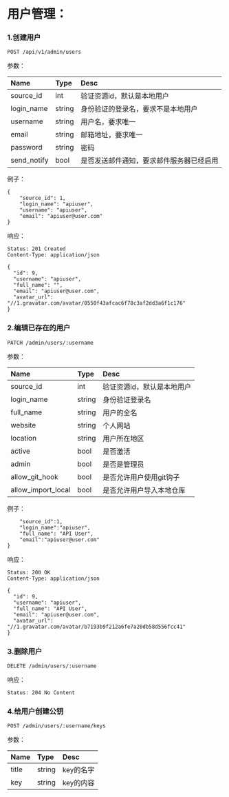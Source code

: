 # 用户管理：

### 1.创建用户

```
POST /api/v1/admin/users
```

参数：

| Name | Type | Desc |
| :--- | :--- | :--- |
| source\_id | int | 验证资源id，默认是本地用户 |
| login\_name | string | 身份验证的登录名，要求不是本地用户 |
| username | string | 用户名，要求唯一 |
| email | string | 邮箱地址，要求唯一 |
| password | string | 密码 |
| send\_notify | bool | 是否发送邮件通知，要求邮件服务器已经启用 |

例子：

```
{
    "source_id": 1,
    "login_name": "apiuser",
    "username": "apiuser",
    "email": "apiuser@user.com"
}
```

响应：

```
Status: 201 Created
Content-Type: application/json
```

```
{
  "id": 9,
  "username": "apiuser",
  "full_name": "",
  "email": "apiuser@user.com",
  "avatar_url": "//1.gravatar.com/avatar/0550f43afcac6f78c3af2dd3a6f1c176"
}
```

### 2.编辑已存在的用户

```
PATCH /admin/users/:username
```

参数：

| Name | Type | Desc |
| :--- | :--- | :--- |
| source\_id | int | 验证资源id，默认是本地用户 |
| login\_name | string | 身份验证登录名 |
| full\_name | string | 用户的全名 |
| website | string | 个人网站 |
| location | string | 用户所在地区 |
| active | bool | 是否激活 |
| admin | bool | 是否是管理员 |
| allow\_git\_hook | bool | 是否允许用户使用git钩子 |
| allow\_import\_local | bool | 是否允许用户导入本地仓库 |

例子：

```
    "source_id":1,
    "login_name":"apiuser",
    "full_name": "API User",
    "email":"apiuser@user.com"
}
```

响应：

```
Status: 200 OK
Content-Type: application/json
```

```
{
  "id": 9,
  "username": "apiuser",
  "full_name": "API User",
  "email": "apiuser@user.com",
  "avatar_url": "//1.gravatar.com/avatar/b7193b9f212a6fe7a20db58d556fcc41"
}
```

### 3.删除用户

```
DELETE /admin/users/:username
```

响应：

```
Status: 204 No Content
```

### 4.给用户创建公钥

```
POST /admin/users/:username/keys
```

参数：

| Name | Type | Desc |
| :--- | :--- | :--- |
| title | string | key的名字 |
| key | string | key的内容 |



